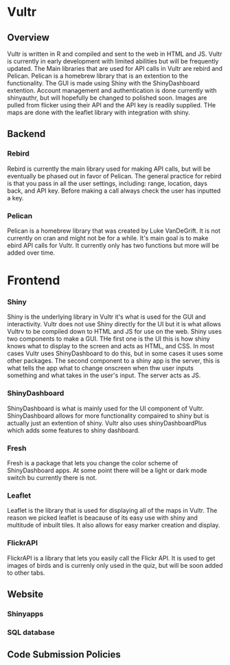 # Vultr
## Overview
  Vultr is written in R and compiled and sent to the web in HTML and JS. Vultr is currently in early development with limited abilities but will be frequently updated. The Main libraries that are used for API calls in Vultr are rebird and Pelican. Pelican is a homebrew library that is an extention to the functionality. The GUI is made using Shiny with the ShinyDashboard extention. Account management and authentication is done currently with  shinyauthr, but will hopefully be changed to polished soon. Images are pulled from flicker using their API and the API key is readily supplied. THe maps are done with the leaflet library with integration with shiny.
## Backend
### Rebird
  Rebird is currently the main library used for making API calls, but will be eventually be phased out in favor of Pelican. The general practice for rebird is that you pass in all the user settings, including: range, location, days back, and API key. Before making a call always check the user has inputted a key. 
### Pelican
  Pelican is a homebrew library that was created by Luke VanDeGrift. It is not currently on cran and might not be for a while. It's main goal is to make ebird API calls for Vultr. It currently only has two functions but more will be added over time.
# Frontend
### Shiny
  Shiny is the underlying library in Vultr it's what is used for the GUI and interactivity. Vultr does not use Shiny directly for the UI but it is what allows Vultrv to be compiled down to HTML and JS for use on the web. Shiny uses two components to make a GUI. THe first one is the UI this is how shiny knows what to display to the screen and acts as HTML, and CSS. In most cases Vultr uses ShinyDashboard to do this, but in some cases it uses some other packages. The second component to a shiny app is the server, this is what tells the app what to change onscreen when thw user inputs something and what takes in the user's input. The server acts as JS.
### ShinyDashboard
  ShinyDashboard is what is mainly used for the UI component of Vultr. ShinyDashboard allows for more functionality compaired to shiny but is actually just an extention of shiny. Vultr also uses shinyDashboardPlus which adds some features to shiny dashboard.
### Fresh
  Fresh is a package that lets you change the color scheme of ShinyDashboard apps. At some point there will be a light or dark mode switch bu currently there is not.
### Leaflet
  Leaflet is the library that is used for displaying all of the maps in Vultr. The reason we picked leaflet is beacause of its easy use with shiny and multitude of inbuilt tiles. It also allows for easy marker creation and display.
### FlickrAPI
  FlickrAPI is a library that lets you easily call the Flickr API. It is used to get images of birds and is currenly only used in the quiz, but will be soon added to other tabs.
## Website
### Shinyapps

### SQL database



## Code Submission Policies
